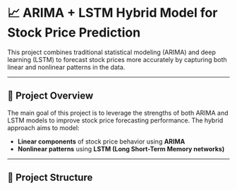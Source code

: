 # 📈 ARIMA + LSTM Hybrid Model for Stock Price Prediction

This project combines traditional statistical modeling (ARIMA) and deep learning (LSTM) to forecast stock prices more accurately by capturing both linear and nonlinear patterns in the data.

---

## 🧠 Project Overview

The main goal of this project is to leverage the strengths of both ARIMA and LSTM models to improve stock price forecasting performance. The hybrid approach aims to model:

- **Linear components** of stock price behavior using **ARIMA**
- **Nonlinear patterns** using **LSTM (Long Short-Term Memory networks)**

---

## 📂 Project Structure

